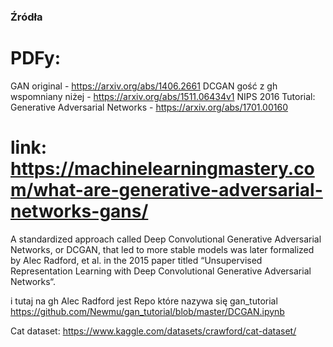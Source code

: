 ### Źródła
# PDFy:
GAN original - https://arxiv.org/abs/1406.2661
DCGAN gość z gh wspomniany niżej - https://arxiv.org/abs/1511.06434v1
NIPS 2016 Tutorial: Generative Adversarial Networks - https://arxiv.org/abs/1701.00160


# link: https://machinelearningmastery.com/what-are-generative-adversarial-networks-gans/
A standardized approach called Deep Convolutional Generative Adversarial Networks, or DCGAN, that led to more stable models was later formalized by Alec Radford, et al. in the 2015 paper titled “Unsupervised Representation Learning with Deep Convolutional Generative Adversarial Networks“.

i tutaj na gh Alec Radford jest Repo które nazywa się gan_tutorial https://github.com/Newmu/gan_tutorial/blob/master/DCGAN.ipynb

Cat dataset: https://www.kaggle.com/datasets/crawford/cat-dataset/